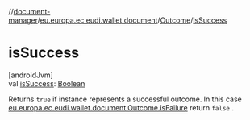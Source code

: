 //[document-manager](../../../index.md)/[eu.europa.ec.eudi.wallet.document](../index.md)/[Outcome](index.md)/[isSuccess](is-success.md)

# isSuccess

[androidJvm]\
val [isSuccess](is-success.md): [Boolean](https://kotlinlang.org/api/latest/jvm/stdlib/kotlin/-boolean/index.html)

Returns `true` if instance represents a successful outcome. In this
case [eu.europa.ec.eudi.wallet.document.Outcome.isFailure](is-failure.md) return `false` .
